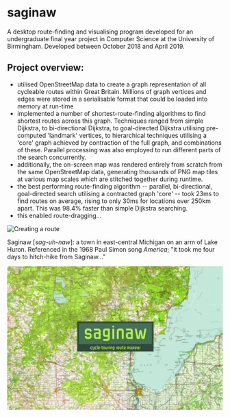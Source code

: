 # saginaw
A desktop route-finding and visualising program developed for an undergraduate final year project in Computer Science at the University of Birmingham. Developed between October 2018 and April 2019.

## Project overview:
- utilised OpenStreetMap data to create a graph representation of all cycleable routes within Great Britain. Millions of graph vertices and edges were stored in a serialisable format that could be loaded into memory at run-time
- implemented a number of shortest-route-finding algorithms to find shortest routes across this graph. Techniques ranged from simple Dijkstra, to bi-directional Dijkstra, to goal-directed Dijkstra utilising pre-computed 'landmark' vertices, to hierarchical techniques utilising a 'core' graph achieved by contraction of the full graph, and combinations of these. Parallel processing was also employed to run different parts of the search concurrently.
- additionally, the on-screen map was rendered entirely from scratch from the same OpenStreetMap data, generating thousands of PNG map tiles at various map scales which are stitched together during runtime.
- the best performing route-finding algorithm -- parallel, bi-directional, goal-directed search utilising a contracted graph 'core' -- took 23ms to find routes on average, rising to only 30ms for locations over 250km apart. This was 98.4% faster than simple Dijkstra searching.
- this enabled route-dragging...

![Creating a route](saginaw/res/gifs/clip1.gif?raw=true)

Saginaw [_sag-uh-naw_]: a town in east-central Michigan on an arm of Lake Huron. Referenced in the 1968 Paul Simon song _America_; "it took me four days to hitch-hike from Saginaw..."

![Project cover image](saginaw/res/icon/splash.png?raw=true)
